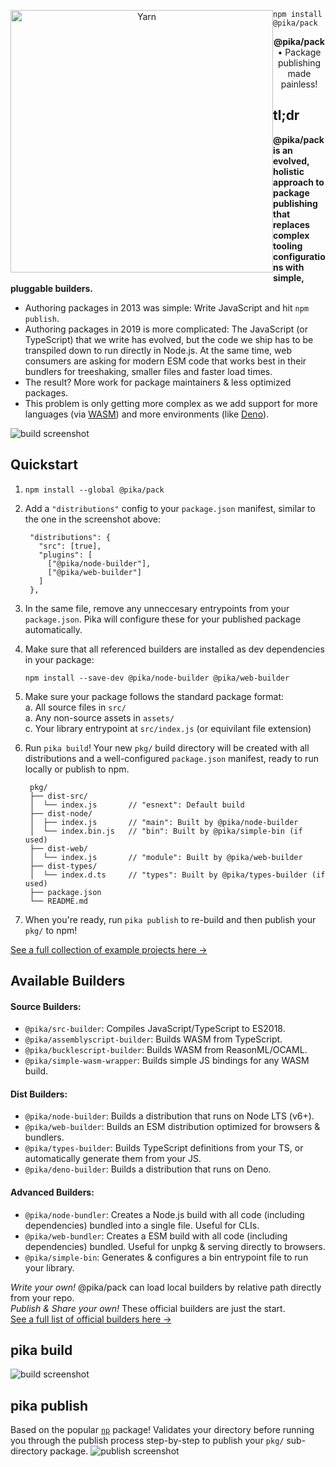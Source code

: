<p align="center">
  <img alt="Yarn" src="https://i.imgur.com/bUYlxms.png?1" width="420" style="float: left">
</p>

```
npm install @pika/pack
```

<p align="center">
  <strong>@pika/pack</strong> • Package publishing made painless!
</p>

## tl;dr

**@pika/pack is an evolved, holistic approach to package publishing that replaces complex tooling configurations with simple, pluggable builders.**

- Authoring packages in 2013 was simple: Write JavaScript and hit `npm publish`.
- Authoring packages in 2019 is more complicated: The JavaScript (or TypeScript) that we write has evolved, but the code we ship has to be transpiled down to run directly in Node.js. At the same time, web consumers are asking for modern ESM code that works best in their bundlers for treeshaking, smaller files and faster load times.
- The result? More work for package maintainers & less optimized packages.
- This problem is only getting more complex as we add support for more languages (via [WASM](https://webassembly.org/)) and more environments (like [Deno](https://deno.land)). 

![build screenshot](https://imgur.com/klnYVMA.png)


## Quickstart

1. `npm install --global @pika/pack`
1. Add a `"distributions"` config to your `package.json` manifest, similar to the one in the screenshot above:

        "distributions": {
          "src": [true],
          "plugins": [
            ["@pika/node-builder"],
            ["@pika/web-builder"]
          ]
        },

1. In the same file, remove any unneccesary entrypoints from your `package.json`. Pika will configure these for your published package automatically.
1. Make sure that all referenced builders are installed as dev dependencies in your package:

       npm install --save-dev @pika/node-builder @pika/web-builder

1. Make sure your package follows the standard package format:  
    a. All source files in `src/`  
    a. Any non-source assets in `assets/`  
    c. Your library entrypoint at `src/index.js` (or equivilant file extension)
1. Run `pika build`! Your new `pkg/` build directory will be created with all distributions and a well-configured `package.json` manifest, ready to run locally or publish to npm.

        pkg/                
        ├── dist-src/        
        │  └── index.js       // "esnext": Default build
        ├── dist-node/
        │  ├── index.js       // "main": Built by @pika/node-builder
        │  └── index.bin.js   // "bin": Built by @pika/simple-bin (if used)
        ├── dist-web/
        │  └── index.js       // "module": Built by @pika/web-builder
        ├── dist-types/
        │  └── index.d.ts     // "types": Built by @pika/types-builder (if used)
        ├── package.json
        └── README.md

1. When you're ready, run `pika publish` to re-build and then publish your `pkg/` to npm!

[See a full collection of example projects here →](https://github.com/pikapkg/examples)


## Available Builders

#### Source Builders:
- `@pika/src-builder`: Compiles JavaScript/TypeScript to ES2018.
- `@pika/assemblyscript-builder`: Builds WASM from TypeScript.
- `@pika/bucklescript-builder`: Builds WASM from ReasonML/OCAML.
- `@pika/simple-wasm-wrapper`: Builds simple JS bindings for any WASM build.

#### Dist Builders:
- `@pika/node-builder`: Builds a distribution that runs on Node LTS (v6+).
- `@pika/web-builder`: Builds an ESM distribution optimized for browsers & bundlers.
- `@pika/types-builder`: Builds TypeScript definitions from your TS, or automatically generate them from your JS.
- `@pika/deno-builder`: Builds a distribution that runs on Deno.

#### Advanced Builders:
- `@pika/node-bundler`: Creates a Node.js build with all code (including dependencies) bundled into a single file. Useful for CLIs.
- `@pika/web-bundler`: Creates a ESM build with all code (including dependencies) bundled. Useful for unpkg & serving directly to browsers.
- `@pika/simple-bin`: Generates & configures a bin entrypoint file to run your library.

*Write your own!* @pika/pack can load local builders by relative path directly from your repo.  
*Publish & Share your own!* These official builders are just the start.  
[See a full list of official builders here →](https://github.com/pikapkg/builders/tree/master/packages)


## pika build

![build screenshot](https://imgur.com/Q5WhB62.png)

## pika publish

Based on the popular [`np`](https://github.com/sindresorhus/np) package! Validates your directory before running you through the publish process step-by-step to publish your `pkg/` sub-directory package.
![publish screenshot](https://imgur.com/SPjSRGN.png)
